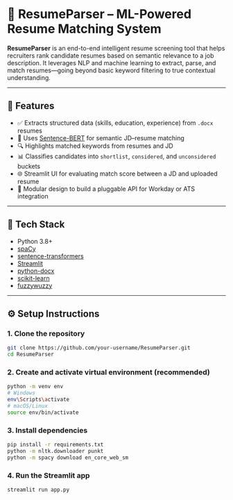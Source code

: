 # 📄 ResumeParser – ML-Powered Resume Matching System

**ResumeParser** is an end-to-end intelligent resume screening tool that helps recruiters rank candidate resumes based on semantic relevance to a job description. It leverages NLP and machine learning to extract, parse, and match resumes—going beyond basic keyword filtering to true contextual understanding.

---

## 🚀 Features

- ✅ Extracts structured data (skills, education, experience) from `.docx` resumes
- 🧠 Uses [Sentence-BERT](https://www.sbert.net/) for semantic JD–resume matching
- 🔍 Highlights matched keywords from resumes and JD
- 📊 Classifies candidates into `shortlist`, `considered`, and `unconsidered` buckets
- 🌐 Streamlit UI for evaluating match score between a JD and uploaded resume
- 🧩 Modular design to build a pluggable API for Workday or ATS integration

---

## 🧰 Tech Stack

- Python 3.8+
- [spaCy](https://spacy.io/)
- [sentence-transformers](https://www.sbert.net/)
- [Streamlit](https://streamlit.io/)
- [python-docx](https://python-docx.readthedocs.io/)
- [scikit-learn](https://scikit-learn.org/)
- [fuzzywuzzy](https://github.com/seatgeek/fuzzywuzzy)

---

## ⚙️ Setup Instructions

### 1. Clone the repository

```bash
git clone https://github.com/your-username/ResumeParser.git
cd ResumeParser
```

### 2. Create and activate virtual environment (recommended)

```bash
python -m venv env
# Windows
env\Scripts\activate
# macOS/Linux
source env/bin/activate
```

### 3. Install dependencies
```bash
pip install -r requirements.txt
python -m nltk.downloader punkt
python -m spacy download en_core_web_sm
```

### 4. Run the Streamlit app
```bash
streamlit run app.py
```
